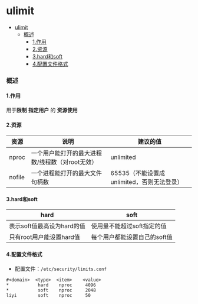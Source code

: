 # ulimit

<!-- @import "[TOC]" {cmd="toc" depthFrom=1 depthTo=6 orderedList=false} -->
<!-- code_chunk_output -->

- [ulimit](#ulimit)
    - [概述](#概述)
      - [1.作用](#1作用)
      - [2.资源](#2资源)
      - [3.hard和soft](#3hard和soft)
      - [4.配置文件格式](#4配置文件格式)

<!-- /code_chunk_output -->

### 概述

#### 1.作用
用于**限制** **指定用户** 的 **资源使用**

#### 2.资源
|资源|说明|建议的值
|-|-|-|
|nproc|一个用户能打开的最大进程数/线程数（对root无效）|unlimited|
|nofile|一个进程能打开的最大文件句柄数|65535（不能设置成unlimited，否则无法登录）|

#### 3.hard和soft

|hard|soft|
|-|-|
|表示soft值最高设为hard的值|使用量不能超过soft指定的值|
|只有root用户能设置hard值|每个用户都能设置自己的soft值|

#### 4.配置文件格式
* 配置文件：`/etc/security/limits.conf`
```shell
#<domain>  <type>  <item>    <value>
*           hard    nproc     4096
*           soft    nproc     2048
liyi        soft    nproc     50
```
